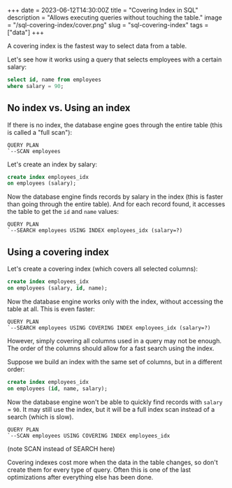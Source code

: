 +++
date = 2023-06-12T14:30:00Z
title = "Covering Index in SQL"
description = "Allows executing queries without touching the table."
image = "/sql-covering-index/cover.png"
slug = "sql-covering-index"
tags = ["data"]
+++

A covering index is the fastest way to select data from a table.

Let's see how it works using a query that selects employees with a certain salary:

```sql
select id, name from employees
where salary = 90;
```

## No index vs. Using an index

If there is no index, the database engine goes through the entire table (this is called a "full scan"):

```
QUERY PLAN
`--SCAN employees
```

Let's create an index by salary:

```sql
create index employees_idx
on employees (salary);
```

Now the database engine finds records by salary in the index (this is faster than going through the entire table). And for each record found, it accesses the table to get the `id` and `name` values:

```
QUERY PLAN
`--SEARCH employees USING INDEX employees_idx (salary=?)
```

## Using a covering index

Let's create a covering index (which covers all selected columns):

```sql
create index employees_idx
on employees (salary, id, name);
```

Now the database engine works only with the index, without accessing the table at all. This is even faster:

```
QUERY PLAN
`--SEARCH employees USING COVERING INDEX employees_idx (salary=?)
```

However, simply covering all columns used in a query may not be enough. The order of the columns should allow for a fast search using the index.

Suppose we build an index with the same set of columns, but in a different order:

```sql
create index employees_idx
on employees (id, name, salary);
```

Now the database engine won't be able to quickly find records with `salary` = `90`. It may still use the index, but it will be a full index scan instead of a search (which is slow).

```
QUERY PLAN
`--SCAN employees USING COVERING INDEX employees_idx
```

(note SCAN instead of SEARCH here)

Covering indexes cost more when the data in the table changes, so don't create them for every type of query. Often this is one of the last optimizations after everything else has been done.
